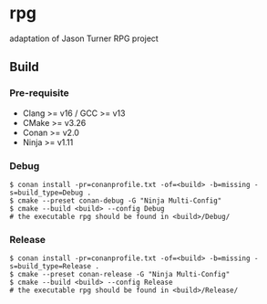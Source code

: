 # rpg

adaptation of Jason Turner RPG project

## Build

### Pre-requisite
- Clang >= v16 / GCC >= v13
- CMake >= v3.26
- Conan >= v2.0
- Ninja >= v1.11

### Debug
```
$ conan install -pr=conanprofile.txt -of=<build> -b=missing -s=build_type=Debug .
$ cmake --preset conan-debug -G "Ninja Multi-Config"
$ cmake --build <build> --config Debug
# the executable rpg should be found in <build>/Debug/
```

### Release
```
$ conan install -pr=conanprofile.txt -of=<build> -b=missing -s=build_type=Release .
$ cmake --preset conan-release -G "Ninja Multi-Config"
$ cmake --build <build> --config Release
# the executable rpg should be found in <build>/Release/
```

